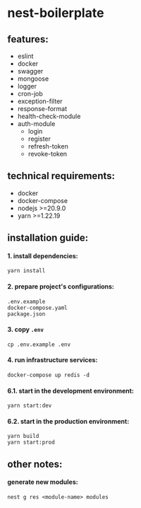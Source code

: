 # nest-boilerplate

## features:
- eslint
- docker
- swagger
- mongoose
- logger
- cron-job
- exception-filter
- response-format 
- health-check-module
- auth-module
    - login
    - register
    - refresh-token
    - revoke-token

## technical requirements:
- docker
- docker-compose
- nodejs >=20.9.0
- yarn >=1.22.19

## installation guide:
#### 1. install dependencies:
```
yarn install
```

#### 2. prepare project's configurations:
```
.env.example
docker-compose.yaml
package.json
```

#### 3. copy `.env`
```
cp .env.example .env
```

#### 4. run infrastructure services:
```
docker-compose up redis -d
```

#### 6.1. start in the development environment:
```
yarn start:dev
```

#### 6.2. start in the production environment:
```
yarn build
yarn start:prod
```

## other notes:
#### generate new modules:
```
nest g res <module-name> modules
```
